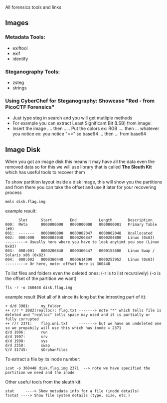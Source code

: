 All forensics tools and links

## Images
### Metadata Tools:
* exiftool
* exif
* identify
### Steganography Tools:
* zsteg
* strings 
### Using CyberChef for Steganography: Showcase "Red - from PicoCTF Forensics"
* Just type steg in search and you will get mutliple methods
* For example you can extract Least Significant Bit (LSB) from image:
*   Insert the image .... then ..... Put the colors ex: RGB .... then ... whatever you notice ex: you notice "==" so base64 ... then ... from base64

## Image Disk
When you got an image disk this means it may have all the data even the removed data so for this we will use library that is called **The Sleuth Kit** which has useful tools to recover them

To show partition layout inside a disk image, this will show you the partitions and from there you can take the offset and use it later for your recovering process
```
mmls disk.flag.img
```
example result:
```
      Slot      Start        End          Length       Description
000:  Meta      0000000000   0000000000   0000000001   Primary Table (#0)
001:  -------   0000000000   0000002047   0000002048   Unallocated
002:  000:000   0000002048   0000206847   0000204800   Linux (0x83)         ---------> Usually here where you have to look anytimt you see (Linux 0x83)
003:  000:001   0000206848   0000360447   0000153600   Linux Swap / Solaris x86 (0x82)
004:  000:002   0000360448   0000614399   0000253952   Linux (0x83)         ---------> Or here, note: offset here is 360448
```
To list files and folders even the deleted ones: (-r is to list recursively) (-o is the offset of the partition we want)
```
fls -r -o 360448 disk.flag.img
```
example result (Not all of it since its long but the intresting part of it):
```
+ d/d 3981:     my_folder
++ r/r * 2082(realloc): flag.txt -------> note "*" which tells file is deleted and "realloc" tells space may used and it is partially or fully corrupted
++ r/r 2371:    flag.uni.txt     -------> but we have an undeleted one so we propabily will use this which has inode = 2371
d/d 1996:       run
d/d 1997:       srv
d/d 1998:       sys
d/d 2358:       swap
V/V 31745:      $OrphanFiles
```

To extract a file by its inode number:
```
icat -o 360448 disk.flag.img 2371  --> note we have specified the partition we need and the inode 
```
Other useful tools from the sleuth kit:
```
stat	 ----> Show metadata info for a file (inode details)
fsstat ----> Show file system details (type, size, etc.)
```
